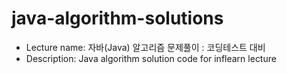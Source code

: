 # java-algorithm-solutions

- Lecture name: 자바(Java) 알고리즘 문제풀이 : 코딩테스트 대비
- Description: Java algorithm solution code for inflearn lecture
